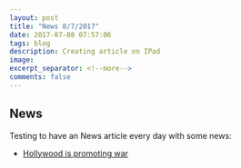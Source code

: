 ```yaml
---
layout: post
title: "News 8/7/2017"
date: 2017-07-08 07:57:06
tags: blog
description: Creating article on IPad
image: 
excerpt_separator: <!--more-->
comments: false
---
```


## News

Testing to have an News article every day with some news:

* [Hollywood is promoting war](https://medium.com/insurge-intelligence/exclusive-documents-expose-direct-us-military-intelligence-influence-on-1-800-movies-and-tv-shows-36433107c307)



